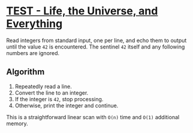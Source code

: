 # [TEST - Life, the Universe, and Everything](https://www.spoj.com/problems/TEST/)

Read integers from standard input, one per line, and echo them to output
until the value `42` is encountered. The sentinel `42` itself and any
following numbers are ignored.

## Algorithm
1. Repeatedly read a line.
2. Convert the line to an integer.
3. If the integer is `42`, stop processing.
4. Otherwise, print the integer and continue.

This is a straightforward linear scan with `O(n)` time and `O(1)`
additional memory.
